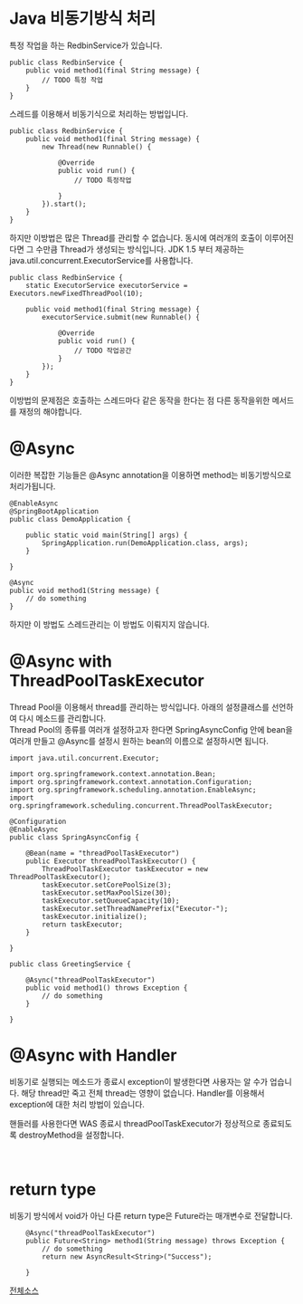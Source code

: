 # Java 비동기방식 처리

특정 작업을 하는 RedbinService가 있습니다.
```
public class RedbinService {
	public void method1(final String message) {
        // TODO 특정 작업
	}
}
```

스레드를 이용해서 비동기식으로 처리하는 방법입니다.
```
public class RedbinService {
	public void method1(final String message) {
		new Thread(new Runnable() {
			
			@Override
			public void run() {
				// TODO 특정작업
				
			}
		}).start();
	}
}
```
하지만 이방법은 많은 Thread를 관리할 수 없습니다.
동시에 여러개의 호출이 이루어진다면 그 수만큼 Thread가 생성되는 방식입니다.
JDK 1.5 부터 제공하는 java.util.concurrent.ExecutorService를 사용합니다.

```
public class RedbinService {	
	static ExecutorService executorService = Executors.newFixedThreadPool(10);
	
	public void method1(final String message) {
		executorService.submit(new Runnable() {
			
			@Override
			public void run() {
				// TODO 작업공간
			}
		});
	}
}
```
이방법의 문제점은 호출하는 스레드마다 같은 동작을 한다는 점 다른 동작을위한 메서드를 재정의 해야합니다.

# @Async

이러한 복잡한 기능들은 @Async annotation을 이용하면 method는 비동기방식으로 처리가됩니다.
```
@EnableAsync
@SpringBootApplication
public class DemoApplication {

	public static void main(String[] args) {
		SpringApplication.run(DemoApplication.class, args);
	}

}
```
```
@Async
public void method1(String message) {
    // do something
}
```

하지만 이 방법도 스레드관리는 이 방법도 이뤄지지 않습니다.

# @Async with ThreadPoolTaskExecutor
Thread Pool을 이용해서 thread를 관리하는 방식입니다.
아래의 설정클래스를 선언하여 다시 메소드를 관리합니다.
<br>
Thread Pool의 종류를 여러개 설정하고자 한다면 SpringAsyncConfig 안에 bean을 여러개 만들고 @Async를 설정시 원하는 bean의 이름으로 설정하시면 됩니다.
```
import java.util.concurrent.Executor;

import org.springframework.context.annotation.Bean;
import org.springframework.context.annotation.Configuration;
import org.springframework.scheduling.annotation.EnableAsync;
import org.springframework.scheduling.concurrent.ThreadPoolTaskExecutor;

@Configuration
@EnableAsync
public class SpringAsyncConfig {

    @Bean(name = "threadPoolTaskExecutor")
    public Executor threadPoolTaskExecutor() {
        ThreadPoolTaskExecutor taskExecutor = new ThreadPoolTaskExecutor();
        taskExecutor.setCorePoolSize(3);
        taskExecutor.setMaxPoolSize(30);
        taskExecutor.setQueueCapacity(10);
        taskExecutor.setThreadNamePrefix("Executor-");
        taskExecutor.initialize();
        return taskExecutor;
    }

}
```
```
public class GreetingService {
	
    @Async("threadPoolTaskExecutor")
    public void method1() throws Exception {
        // do something
    }

}
```

# @Async with Handler
비동기로 실행되는 메소드가 종료시 exception이 발생한다면 사용자는 알 수가 업습니다.
해당 thread만 죽고 전체 thread는 영향이 없습니다. Handler를 이용해서 exception에 대한 처리 방법이 있습니다.

핸들러를 사용한다면 WAS 종료시 threadPoolTaskExecutor가 정상적으로 종료되도록 destroyMethod을 설정합니다.

<br>

# return type
비동기 방식에서 void가 아닌 다른 return type은 Future라는 매개변수로 전달합니다.
```
	@Async("threadPoolTaskExecutor")
	public Future<String> method1(String message) throws Exception {
		// do something
		return new AsyncResult<String>("Success");
	
	}
```

[전체소스](/Users/user/Desktop/workspace/work/Spring/demo/src/main/java/com/example/demo)
